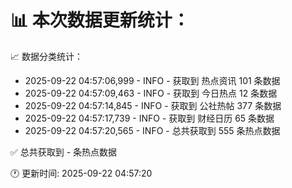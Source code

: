 📊 本次数据更新统计：
==========================

📈 数据分类统计：
- 2025-09-22 04:57:06,999 - INFO - 获取到 热点资讯 101 条数据
- 2025-09-22 04:57:09,463 - INFO - 获取到 今日热点 12 条数据
- 2025-09-22 04:57:14,845 - INFO - 获取到 公社热帖 377 条数据
- 2025-09-22 04:57:17,739 - INFO - 获取到 财经日历 65 条数据
- 2025-09-22 04:57:20,565 - INFO - 总共获取到 555 条热点数据

✅ 总共获取到 - 条热点数据

🕐 更新时间: 2025-09-22 04:57:20
